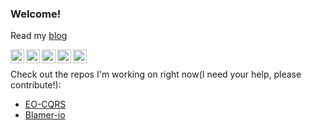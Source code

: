 ### Welcome!

Read my [blog](https://h1alexbel.github.io)

[<img align="left" alt="h1alexbel | Stackoverflow" width="22px" src="https://cdn.jsdelivr.net/npm/simple-icons@3.13.0/icons/stackoverflow.svg" />](https://stackoverflow.com/users/19147117/h1alexbel)
[<img align="left" alt="h1alexbel | Twitter" width="22px" src="https://cdn.jsdelivr.net/npm/simple-icons@3.13.0/icons/twitter.svg" />](https://https://twitter.com/intent/follow?screen_name=h1alexbel)
[<img align="left" alt="h1alexbel | Telegram" width="22px" src="https://cdn.jsdelivr.net/npm/simple-icons@3.13.0/icons/telegram.svg" />](https://t.me/h1alexbel)
[<img align="left" alt="h1alexbel | Gmail" width="22px" src="https://cdn.jsdelivr.net/npm/simple-icons@v3/icons/gmail.svg" />](mailto:abialiauski.dev@gmail.com)
[<img align="left" alt="h1alexbel | LinkedIn" width="22px" src="https://cdn.jsdelivr.net/npm/simple-icons@v3/icons/linkedin.svg" />](https://www.linkedin.com/in/h1alexbel)
<br>

Check out the repos I'm working on right now(I need your help, please contribute!):
  - [EO-CQRS](https://github.com/eo-cqrs/)
  - [Blamer-io](https://github.com/blamer-io/)
